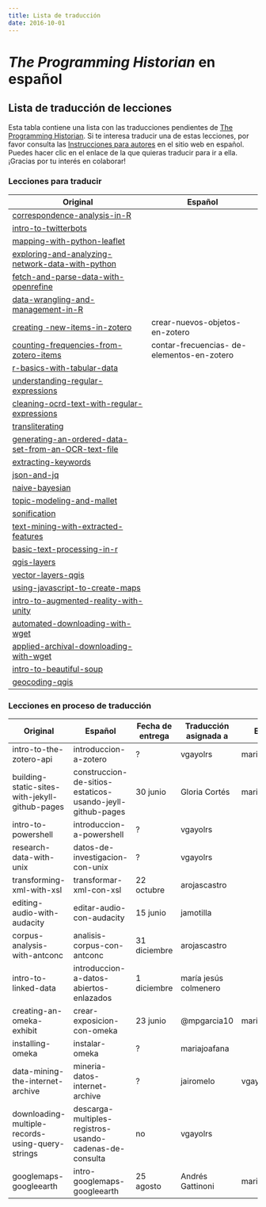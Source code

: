 ```yaml
---
title: Lista de traducción
date: 2016-10-01
---
```


# *The Programming Historian* en español

## Lista de traducción de lecciones

Esta tabla contiene una lista con las traducciones pendientes de [The Programming Historian](http://programminghistorian.org/lessons/). Si te interesa traducir una de estas lecciones, por favor consulta las [Instrucciones para autores](https://programminghistorian.org/es/guia-para-autores) en el sitio web en español. Puedes hacer clic en el enlace de la que quieras traducir para ir a ella. ¡Gracias por tu interés en colaborar!

### Lecciones para traducir

| Original | Español 
|  ------------- |  ------------- 
| [correspondence-analysis-in-R](https://programminghistorian.org/lessons/correspondence-analysis-in-R) | |  
| [intro-to-twitterbots](https://programminghistorian.org/lessons/intro-to-twitterbots) | |  
| [mapping-with-python-leaflet](https://programminghistorian.org/lessons/mapping-with-python-leaflet) | |  
| [exploring-and-analyzing-network-data-with-python](https://programminghistorian.org/lessons/exploring-and-analyzing-network-data-with-python) | |  
| [fetch-and-parse-data-with-openrefine](https://programminghistorian.org/lessons/mapping-with-python-leaflet) | |  
| [data-wrangling-and-management-in-R](https://programminghistorian.org/lessons/data_wrangling_and_management_in_R) | |  
| [creating -new-items-in-zotero](http://programminghistorian.org/lessons/creating-new-items-in-zotero) | crear-nuevos-objetos-en-zotero | 
| [counting-frequencies-from-zotero-items](http://programminghistorian.org/lessons/counting-frequencies-from-zotero-items) | contar-frecuencias- de-elementos-en-zotero |
| [r-basics-with-tabular-data](http://programminghistorian.org/lessons/r-basics-with-tabular-data) | |
| [understanding-regular-expressions](http://programminghistorian.org/lessons/understanding-regular-expressions) ||
| [cleaning-ocrd-text-with-regular-expressions](http://programminghistorian.org/lessons/cleaning-data-with-openrefine) | | 
| [transliterating](http://programminghistorian.org/lessons/transliterating) || 
| [generating-an-ordered-data-set-from-an-OCR-text-file](http://programminghistorian.org/lessons/generating-an-ordered-data-set-from-an-OCR-text-file) ||
| [extracting-keywords](http://programminghistorian.org/lessons/extracting-keywords) || 
| [json-and-jq](http://programminghistorian.org/lessons/json-and-jq) || 
| [naive-bayesian](http://programminghistorian.org/lessons/naive-bayesian) | | 
| [topic-modeling-and-mallet](http://programminghistorian.org/lessons/topic-modeling-and-mallet) | | 
| [sonification](http://programminghistorian.org/lessons/sonification) | | 
| [text-mining-with-extracted-features](http://programminghistorian.org/lessons/text-mining-with-extracted-features) | | 
| [basic-text-processing-in-r](http://programminghistorian.org/lessons/basic-text-processing-in-r) || 
| [qgis-layers](http://programminghistorian.org/lessons/qgis-layers) |  | 
| [vector-layers-qgis](http://programminghistorian.org/lessons/vector-layers-qgis) |  | 
| [using-javascript-to-create-maps](http://programminghistorian.org/lessons/using-javascript-to-create-maps) |  | 
| [intro-to-augmented-reality-with-unity](http://programminghistorian.org/lessons/intro-to-augmented-reality-with-unity) | | 
| [automated-downloading-with-wget](http://programminghistorian.org/lessons/automated-downloading-with-wget) | | 
| [applied-archival-downloading-with-wget](http://programminghistorian.org/lessons/applied-archival-downloading-with-wget) | | 
| [intro-to-beautiful-soup](http://programminghistorian.org/lessons/intro-to-beautiful-soup) | | 
| [geocoding-qgis](http://programminghistorian.org/lessons/georeferencing-qgis) | |


### Lecciones en proceso de traducción

| Original | Español | Fecha de entrega | Traducción asignada a | Editor |
|  ------------- |  ------------- |  ------------- |  ------------- | ------------- | 
| intro-to-the-zotero-api | introduccion-a-zotero | ? | vgayolrs | mariajoafana | |
| building-static-sites-with-jekyll-github-pages| construccion-de-sitios-estaticos-usando-jeyll-github-pages | 30 junio  | Gloria Cortés |mariajofana | |
| intro-to-powershell | introduccion-a-powershell | ?| vgayolrs | | |
| research-data-with-unix | datos-de-investigacion-con-unix | ? | vgayolrs | | |
| transforming-xml-with-xsl | transformar-xml-con-xsl | 22 octubre | arojascastro | | |
| editing-audio-with-audacity |editar-audio-con-audacity| 15 junio  | jamotilla | | |
| corpus-analysis-with-antconc | analisis-corpus-con-antconc| 31 diciembre | arojascastro | | |
| intro-to-linked-data | introduccion-a-datos-abiertos-enlazados| 1 diciembre | maría jesús colmenero | | |
| creating-an-omeka-exhibit | crear-exposicion-con-omeka | 23 junio | @mpgarcia10 | mariajoafana | |
| installing-omeka | instalar-omeka | ? | mariajoafana | | |
| data-mining-the-internet-archive | mineria-datos-internet-archive | ? | jairomelo | vgayolrs | |
| downloading-multiple-records-using-query-strings | descarga-multiples-registros-usando-cadenas-de-consulta | no | vgayolrs | | |
| googlemaps-googleearth | intro-googlemaps-googleearth | 25 agosto | Andrés Gattinoni|mariajoafana| |


